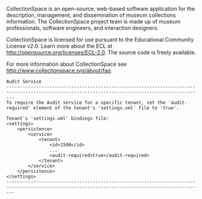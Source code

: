 CollectionSpace is an open-source, web-based software application for the description, management, and dissemination of museum collections information. The CollectionSpace project team is made up of museum professionals, software engineers, and interaction designers.

CollectionSpace is licensed for use pursuant to the Educational Community License v2.0. Learn more about the ECL at http://opensource.org/licenses/ECL-2.0. The source code is freely available.

For more information about CollectionSpace see http://www.collectionspace.org/about/faq.

```
Audit Service
-----------------------------------------------------------------------------------------------------------------------------------------------
To require the Audit service for a specific tenant, set the 'audit-required' element of the tenant's 'settings.xml' file to 'true'.

Tenant's 'settings.xml' bindings file:
<settings>
	<persistence>
		<service>
			<tenant>
				<id>1500</id>
				...
				<audit-required>true</audit-required>
			</tenant>
		</service>
	</persistence>
</settings>
-----------------------------------------------------------------------------------------------------------------------------------------------
```
